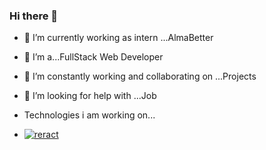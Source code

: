 ### Hi there 👋

- 🔭 I’m currently working as intern ...AlmaBetter
- 🌱 I’m a...FullStack Web Developer
- 👯 I’m constantly working and collaborating on ...Projects
- 🤔 I’m looking for help with ...Job

-  Technologies i am working on...
- <Span> <a href="https://ibb.co/zZPm3Jk"><img src="https://i.ibb.co/zZPm3Jk/reract.png" alt="reract" border="0"></a></Span> 
  
<!--
**Chirag0812/Chirag0812** is a ✨ _special_ ✨ repository because its `README.md` (this file) appears on your GitHub profile.
Here are some ideas to get you started:
- 🔭 I’m currently working as intern ...Codsoft
- 💬 Ask me about ...
- 📫 How to reach me: ...
- 😄 Pronouns: ...
- ⚡ Fun fact: ...
-->
